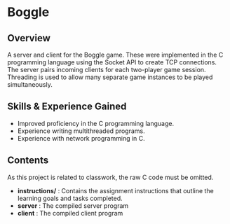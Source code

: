 # Boggle

## Overview
A server and client for the Boggle game. These were implemented in the C programming language using the Socket API to create TCP connections. The server pairs incoming clients for each two-player game session. Threading is used to allow many separate game instances to be played simultaneously.

## Skills & Experience Gained
- Improved proficiency in the C programming language.
- Experience writing multithreaded programs.
- Experience with network programming in C.

## Contents
As this project is related to classwork, the raw C code must be omitted.
- **instructions/** : Contains the assignment instructions that outline the learning goals and tasks completed. 
- **server** : The compiled server program
- **client** : The compiled client program